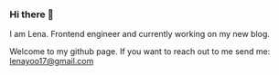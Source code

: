 ### Hi there 👋

I am Lena.
Frontend engineer and currently working on my new blog.

Welcome to my github page.
If you want to reach out to me send me: lenayoo17@gmail.com
